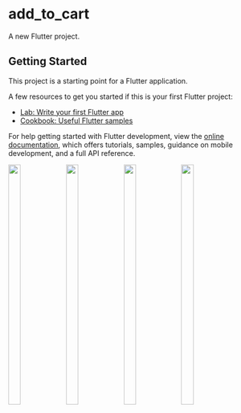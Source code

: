 # add_to_cart

A new Flutter project.

## Getting Started

This project is a starting point for a Flutter application.

A few resources to get you started if this is your first Flutter project:

- [Lab: Write your first Flutter app](https://docs.flutter.dev/get-started/codelab)
- [Cookbook: Useful Flutter samples](https://docs.flutter.dev/cookbook)

For help getting started with Flutter development, view the
[online documentation](https://docs.flutter.dev/), which offers tutorials,
samples, guidance on mobile development, and a full API reference.


<p>
<img src = "https://user-images.githubusercontent.com/113697861/222645774-494ae714-8b6c-466c-9237-8533db2baf8f.png" width=22% height=35%>

<img src = "https://user-images.githubusercontent.com/113697861/222645770-b484da55-06fc-4789-a19f-f9a497995c37.png" width=22% height=35%>
<img src = "https://user-images.githubusercontent.com/113697861/222645773-ba9a52a1-dd3b-4e8c-8978-f90685cdd997.png" width=22% height=35%>
 <img src = "https://user-images.githubusercontent.com/113697861/222645758-97842f5b-7a77-402a-a7c9-eb5f51bce41b.png" width=22% height=35%>

</p>
